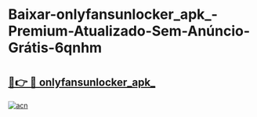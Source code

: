 # Baixar-onlyfansunlocker_apk_-Premium-Atualizado-Sem-Anúncio-Grátis-6qnhm

# <h2><a href="https://harx9k.esa.edu.pl?src=onlyfansunlocker_apk_&ref=6qnhm">🔗👉 🔴 onlyfansunlocker_apk_</a></h2>

[![acn](https://github.com/user-attachments/assets/0f9c940e-d8b0-45ae-aac7-cd30a18b3e1c)](https://harx9k.esa.edu.pl?src=onlyfansunlocker_apk_&ref=6qnhm)

